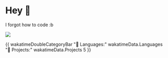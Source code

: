 
# Hey 👾
I forgot how to code :b


   <img src="https://github-readme-stats.hackclub.dev/api/wakatime?username=3788&api_domain=hackatime.hackclub.com&theme=dracula&custom_title=Hackatime+Stats&layout=compact&cache_seconds=0&langs_count=8">

{{ wakatimeDoubleCategoryBar "💾 Languages:" wakatimeData.Languages "💼 Projects:" wakatimeData.Projects 5 }}
